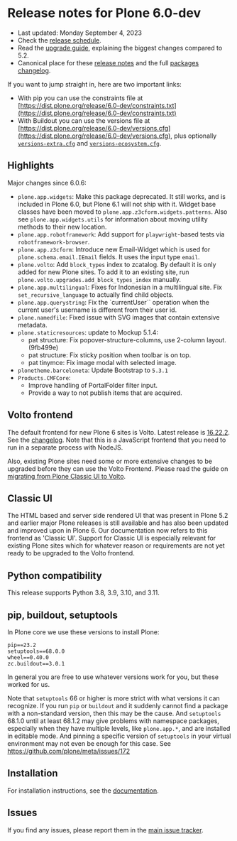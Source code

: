 # Release notes for Plone 6.0-dev

* Last updated: Monday September 4, 2023
* Check the [release schedule](https://plone.org/download/release-schedule).
* Read the [upgrade guide](https://6.docs.plone.org/upgrade/index.html), explaining the biggest changes compared to 5.2.
* Canonical place for these [release notes](https://dist.plone.org/release/6.0-dev/RELEASE-NOTES.md) and the full [packages changelog](https://dist.plone.org/release/6.0-dev/changelog.txt).

If you want to jump straight in, here are two important links:

* With pip you can use the constraints file at [https://dist.plone.org/release/6.0-dev/constraints.txt](https://dist.plone.org/release/6.0-dev/constraints.txt)
* With Buildout you can use the versions file at [https://dist.plone.org/release/6.0-dev/versions.cfg](https://dist.plone.org/release/6.0-dev/versions.cfg), plus optionally [`versions-extra.cfg`](https://dist.plone.org/release/6.0-dev/versions-extra.cfg) and [`versions-ecosystem.cfg`](https://dist.plone.org/release/6.0-dev/versions-ecosystem.cfg).


## Highlights

Major changes since 6.0.6:

* `plone.app.widgets`: Make this package deprecated. It still works, and is included in Plone 6.0, but Plone 6.1 will not ship with it.
  Widget base classes have been moved to ``plone.app.z3cform.widgets.patterns``.
  Also see ``plone.app.widgets.utils`` for information about moving utility methods to their new location.
* `plone.app.robotframework`: Add support for `playwright`-based tests via `robotframework-browser`.
* `plone.app.z3cform`: Introduce new Email-Widget which is used for `plone.schema.email.IEmail` fields.  It uses the input type `email`.
* `plone.volto`: Add `block_types` index to zcatalog. By default it is only added for new Plone sites.
  To add it to an existing site, run `plone.volto.upgrades.add_block_types_index` manually.
* `plone.app.multilingual`: Fixes for Indonesian in a multilingual site.  Fix `set_recursive_language` to actually find child objects.
* `plone.app.querystring`: Fix the `currentUser`` operation when the current user's username is different from their user id.
* `plone.namedfile`: Fixed issue with SVG images that contain extensive metadata.
* `plone.staticresources`: update to Mockup 5.1.4:
  * pat structure: Fix popover-structure-columns, use 2-column layout. (9fb499e)
  * pat structure: Fix sticky position when toolbar is on top.
  * pat tinymce: Fix image modal with selected image.
* `plonetheme.barceloneta`: Update Bootstrap to `5.3.1`
* `Products.CMFCore`:
  * Improve handling of PortalFolder filter input.
  * Provide a way to not publish items that are acquired.


## Volto frontend

The default frontend for new Plone 6 sites is Volto. Latest release is [16.22.2](https://www.npmjs.com/package/@plone/volto/v/16.22.2).  See the [changelog](https://github.com/plone/volto/blob/16.22.2/CHANGELOG.md).
Note that this is a JavaScript frontend that you need to run in a separate process with NodeJS.

Also, existing Plone sites need some or more extensive changes to be upgraded before they can use the Volto Frontend. Please read the guide on [migrating from Plone Classic UI to Volto](https://6.docs.plone.org/backend/upgrading/version-specific-migration/migrate-to-volto.html).


## Classic UI

The HTML based and server side rendered UI that was present in Plone 5.2 and earlier major Plone releases is still available  and has also been updated and improved upon in Plone 6.  Our documentation now refers to this frontend as 'Classic UI'.  Support for Classic UI is especially relevant for existing Plone sites which for whatever reason or requirements are not yet ready to be upgraded to the Volto frontend.


## Python compatibility

This release supports Python 3.8, 3.9, 3.10, and 3.11.


## pip, buildout, setuptools

In Plone core we use these versions to install Plone:

```
pip==23.2
setuptools==68.0.0
wheel==0.40.0
zc.buildout==3.0.1
```

In general you are free to use whatever versions work for you, but these worked for us.

Note that `setuptools` 66 or higher is more strict with what versions it can recognize.  If you run `pip` or `buildout` and it suddenly cannot find a package with a non-standard version, then this may be the cause.
And  `setuptools` 68.1.0 until at least 68.1.2 may give problems with namespace packages, especially when they have multiple levels, like `plone.app.*`, and are installed in editable mode.  And pinning a specific version of `setuptools` in your virtual environment may not even be enough for this case.  See https://github.com/plone/meta/issues/172


## Installation

For installation instructions, see the [documentation](https://6.docs.plone.org/install/index.html).


## Issues

If you find any issues, please report them in the [main issue tracker](https://github.com/plone/Products.CMFPlone/issues).
